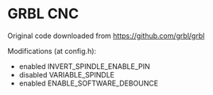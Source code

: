 # GRBL CNC

Original code downloaded from https://github.com/grbl/grbl

Modifications (at config.h):
- enabled INVERT_SPINDLE_ENABLE_PIN 
- disabled VARIABLE_SPINDLE
- enabled ENABLE_SOFTWARE_DEBOUNCE
